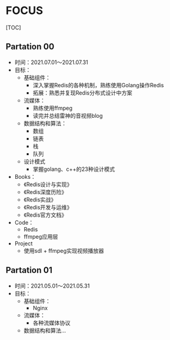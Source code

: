 # FOCUS

[TOC]

## Partation 00

- 时间：2021.07.01～2021.07.31
- 目标：
  - 基础组件：
    - 深入掌握Redis的各种机制，熟练使用Golang操作Redis
    - 拓展：熟悉并复现Redis分布式设计中方案
  - 流媒体：
    - 熟练使用ffmpeg
    - 读完并总结雷神的音视频blog
  - 数据结构和算法：
    - 数组
    - 链表
    - 栈
    - 队列
  - 设计模式
    - 掌握golang、c++的23种设计模式
- Books：
  - 《Redis设计与实现》
  - 《Redis深度历险》
  - 《Redis实战》
  - 《Redis开发与运维》
  - 《Redis官方文档》
- Code：
  - Redis
  - ffmpeg应用层
- Project
  - 使用sdl + ffmpeg实现视频播放器

## Partation 01

- 时间：2021.05.01～2021.05.31
- 目标：
  - 基础组件：
    - Nginx
  - 流媒体：
    - 各种流媒体协议
  - 数据结构和算法...
